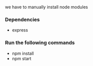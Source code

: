 we have to manually install node modules

### Dependencies
- express


### Run the following commands
- npm install
- npm start

